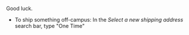 Good luck.

* To ship something off-campus: In the _Select a new shipping address_ search bar, type "One Time"